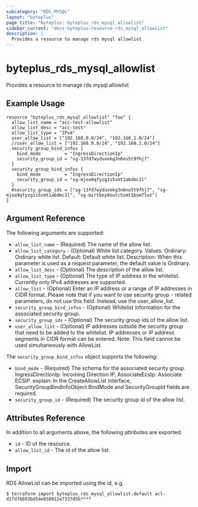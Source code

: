 ```yaml
---
subcategory: "RDS_MYSQL"
layout: "byteplus"
page_title: "Byteplus: byteplus_rds_mysql_allowlist"
sidebar_current: "docs-byteplus-resource-rds_mysql_allowlist"
description: |-
  Provides a resource to manage rds mysql allowlist
---
```

# byteplus_rds_mysql_allowlist
Provides a resource to manage rds mysql allowlist
## Example Usage
```hcl
resource "byteplus_rds_mysql_allowlist" "foo" {
  allow_list_name = "acc-test-allowlist"
  allow_list_desc = "acc-test"
  allow_list_type = "IPv4"
  user_allow_list = ["192.168.0.0/24", "192.168.1.0/24"]
  //user_allow_list = ["192.168.0.0/24", "192.168.1.0/24"]
  security_group_bind_infos {
    bind_mode         = "IngressDirectionIp"
    security_group_id = "sg-13fd7wyduxekg3n6nu5t9fhj7"
  }
  security_group_bind_infos {
    bind_mode         = "IngressDirectionIp"
    security_group_id = "sg-mjoa9qfyzg1s5smt1a6dmc1l"
  }
  #security_group_ids = ["sg-13fd7wyduxekg3n6nu5t9fhj7", "sg-mjoa9qfyzg1s5smt1a6dmc1l", "sg-mirtbey0outc5smt1bom7lwz"]
}
```
## Argument Reference
The following arguments are supported:
* `allow_list_name` - (Required) The name of the allow list.
* `allow_list_category` - (Optional) White list category. Values:
Ordinary: Ordinary white list.
Default: Default white list.
 Description: When this parameter is used as a request parameter, the default value is Ordinary.
* `allow_list_desc` - (Optional) The description of the allow list.
* `allow_list_type` - (Optional) The type of IP address in the whitelist. Currently only IPv4 addresses are supported.
* `allow_list` - (Optional) Enter an IP address or a range of IP addresses in CIDR format. Please note that if you want to use security group - related parameters, do not use this field. Instead, use the user_allow_list.
* `security_group_bind_infos` - (Optional) Whitelist information for the associated security group.
* `security_group_ids` - (Optional) The security group ids of the allow list.
* `user_allow_list` - (Optional) IP addresses outside the security group that need to be added to the whitelist. IP addresses or IP address segments in CIDR format can be entered. Note: This field cannot be used simultaneously with AllowList.

The `security_group_bind_infos` object supports the following:

* `bind_mode` - (Required) The schema for the associated security group.
 IngressDirectionIp: Incoming Direction IP. 
 AssociateEcsIp: Associate ECSIP. 
explain: In the CreateAllowList interface, SecurityGroupBindInfoObject BindMode and SecurityGroupId fields are required.
* `security_group_id` - (Required) The security group id of the allow list.

## Attributes Reference
In addition to all arguments above, the following attributes are exported:
* `id` - ID of the resource.
* `allow_list_id` - The id of the allow list.


## Import
RDS AllowList can be imported using the id, e.g.
```
$ terraform import byteplus_rds_mysql_allowlist.default acl-d1fd76693bd54e658912e7337d5b****
```

